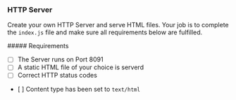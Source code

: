 ### HTTP Server
Create your own HTTP Server and serve HTML files. Your job is to complete the
<code>index.js</code> file and make sure all requirements below are fulfilled.

##### Requirements

- [ ] The Server runs on Port 8091
- [ ] A static HTML file of your choice is serverd
- [ ] Correct HTTP status codes
- [ ] Content type has been set to <code>text/html</code>
